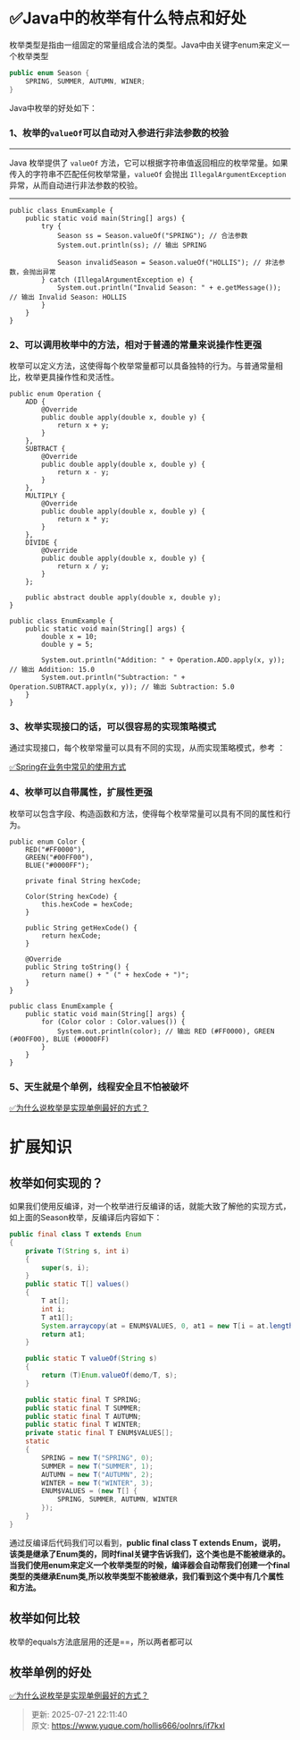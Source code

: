 # ✅Java中的枚举有什么特点和好处

枚举类型是指由一组固定的常量组成合法的类型。Java中由关键字enum来定义一个枚举类型



```java
public enum Season {
    SPRING, SUMMER, AUTUMN, WINER;
}
```



Java中枚举的好处如下：



### 1、枚举的`valueOf`可以自动对入参进行非法参数的校验
****

Java 枚举提供了 `valueOf` 方法，它可以根据字符串值返回相应的枚举常量。如果传入的字符串不匹配任何枚举常量，`valueOf` 会抛出 `IllegalArgumentException` 异常，从而自动进行非法参数的校验。

****

```plain
public class EnumExample {
    public static void main(String[] args) {
        try {
            Season ss = Season.valueOf("SPRING"); // 合法参数
            System.out.println(ss); // 输出 SPRING

            Season invalidSeason = Season.valueOf("HOLLIS"); // 非法参数，会抛出异常
        } catch (IllegalArgumentException e) {
            System.out.println("Invalid Season: " + e.getMessage()); // 输出 Invalid Season: HOLLIS
        }
    }
}

```



### 2、可以调用枚举中的方法，相对于普通的常量来说操作性更强


枚举可以定义方法，这使得每个枚举常量都可以具备独特的行为。与普通常量相比，枚举更具操作性和灵活性。



```plain
public enum Operation {
    ADD {
        @Override
        public double apply(double x, double y) {
            return x + y;
        }
    },
    SUBTRACT {
        @Override
        public double apply(double x, double y) {
            return x - y;
        }
    },
    MULTIPLY {
        @Override
        public double apply(double x, double y) {
            return x * y;
        }
    },
    DIVIDE {
        @Override
        public double apply(double x, double y) {
            return x / y;
        }
    };

    public abstract double apply(double x, double y);
}

public class EnumExample {
    public static void main(String[] args) {
        double x = 10;
        double y = 5;

        System.out.println("Addition: " + Operation.ADD.apply(x, y)); // 输出 Addition: 15.0
        System.out.println("Subtraction: " + Operation.SUBTRACT.apply(x, y)); // 输出 Subtraction: 5.0
    }
}

```



### 3、枚举实现接口的话，可以很容易的实现策略模式


通过实现接口，每个枚举常量可以具有不同的实现，从而实现策略模式，参考 ：



[✅Spring在业务中常见的使用方式](https://www.yuque.com/hollis666/oolnrs/xn5f5v)





### 4、枚举可以自带属性，扩展性更强


枚举可以包含字段、构造函数和方法，使得每个枚举常量可以具有不同的属性和行为。



```plain
public enum Color {
    RED("#FF0000"),
    GREEN("#00FF00"),
    BLUE("#0000FF");

    private final String hexCode;

    Color(String hexCode) {
        this.hexCode = hexCode;
    }

    public String getHexCode() {
        return hexCode;
    }

    @Override
    public String toString() {
        return name() + " (" + hexCode + ")";
    }
}

public class EnumExample {
    public static void main(String[] args) {
        for (Color color : Color.values()) {
            System.out.println(color); // 输出 RED (#FF0000), GREEN (#00FF00), BLUE (#0000FF)
        }
    }
}

```



### 5、天生就是个单例，线程安全且不怕被破坏


[✅为什么说枚举是实现单例最好的方式？](https://www.yuque.com/hollis666/oolnrs/dt4dp5iq77akg00u)







# 扩展知识
## 枚举如何实现的？


如果我们使用反编译，对一个枚举进行反编译的话，就能大致了解他的实现方式，如上面的Season枚举，反编译后内容如下：



```java
public final class T extends Enum
{
    private T(String s, int i)
    {
        super(s, i);
    }
    public static T[] values()
    {
        T at[];
        int i;
        T at1[];
        System.arraycopy(at = ENUM$VALUES, 0, at1 = new T[i = at.length], 0, i);
        return at1;
    }

    public static T valueOf(String s)
    {
        return (T)Enum.valueOf(demo/T, s);
    }

    public static final T SPRING;
    public static final T SUMMER;
    public static final T AUTUMN;
    public static final T WINTER;
    private static final T ENUM$VALUES[];
    static
    {
        SPRING = new T("SPRING", 0);
        SUMMER = new T("SUMMER", 1);
        AUTUMN = new T("AUTUMN", 2);
        WINTER = new T("WINTER", 3);
        ENUM$VALUES = (new T[] {
            SPRING, SUMMER, AUTUMN, WINTER
        });
    }
}
```



通过反编译后代码我们可以看到，**public final class T extends Enum，说明，该类是继承了Enum类的，同时final关键字告诉我们，这个类也是不能被继承的。当我们使用enum来定义一个枚举类型的时候，编译器会自动帮我们创建一个final类型的类继承Enum类,所以枚举类型不能被继承，我们看到这个类中有几个属性和方法。**



## 枚举如何比较
枚举的equals方法底层用的还是==，所以两者都可以



## 枚举单例的好处


[✅为什么说枚举是实现单例最好的方式？](https://www.yuque.com/hollis666/oolnrs/dt4dp5iq77akg00u)





> 更新: 2025-07-21 22:11:40  
> 原文: <https://www.yuque.com/hollis666/oolnrs/if7kxl>